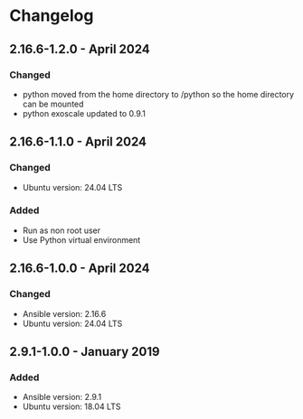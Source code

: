 # Changelog

## 2.16.6-1.2.0 - April 2024

### Changed
* python moved from the home directory to /python so the home directory can be mounted
* python exoscale updated to 0.9.1 

## 2.16.6-1.1.0 - April 2024

### Changed
* Ubuntu version: 24.04 LTS

### Added
* Run as non root user
* Use Python virtual environment

## 2.16.6-1.0.0 - April 2024

### Changed
* Ansible version: 2.16.6
* Ubuntu version: 24.04 LTS

## 2.9.1-1.0.0 -  January 2019 

### Added
* Ansible version: 2.9.1
* Ubuntu version: 18.04 LTS
